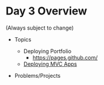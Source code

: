 # Day 3 Overview

(Always subject to change)

- Topics
  - Deploying Portfolio
    - https://pages.github.com/
  - [Deploying MVC Apps](https://github.com/WeCanCodeIT/WCCI-FullTime-Fall2016/blob/master/Week8/Assignments/DeployingMVCAppHarbor.md)
  
- Problems/Projects
  
